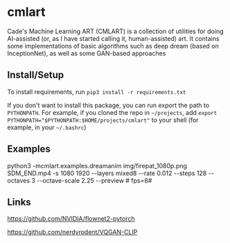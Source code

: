 # cmlart

Cade's Machine Learning ART (CMLART) is a collection of utilities for doing AI-assisted (or, as I have started calling it, human-assisted) art. It contains some implementations of basic algorithms such as deep dream (based on InceptionNet), as well as some GAN-based approaches

## Install/Setup

To install requirements, run `pip3 install -r requirements.txt`

If you don't want to install this package, you can run export the path to `PYTHONPATH`. For example, if you cloned the repo in `~/projects`, add `export PYTHONPATH="$PYTHONPATH:$HOME/projects/cmlart"` to your shell (for example, in your `~/.bashrc`)

## Examples




python3 -mcmlart.examples.dreamanim img/firepat_1080p.png SDM_END.mp4 -s 1080 1920 --layers mixed8 --rate 0.012 --steps 128 --octaves 3 --octave-scale 2.25 --preview # fps=8#

## Links

https://github.com/NVIDIA/flownet2-pytorch

https://github.com/nerdyrodent/VQGAN-CLIP




